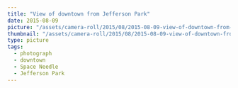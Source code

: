 ```yaml
---
title: "View of downtown from Jefferson Park"
date: 2015-08-09
picture: "/assets/camera-roll/2015/08/2015-08-09-view-of-downtown-from-jefferson-park/20150809_195926921_iOS.jpg"
thumbnail: "/assets/camera-roll/2015/08/2015-08-09-view-of-downtown-from-jefferson-park/20150809_195926921_iOS-thumbnail.jpg"
type: picture
tags:
  - photograph
  - downtown
  - Space Needle
  - Jefferson Park
---
```

